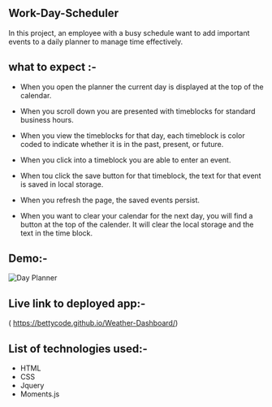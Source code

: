  ## Work-Day-Scheduler
 

   In this project,  an employee with a busy schedule want to add important events to a daily
   planner to manage time effectively.

   


## what to expect :-

- When you open the planner the current day is displayed at the top of the calendar.

- When you scroll down you are presented with timeblocks for standard business hours.

- When you view the timeblocks for that day, each timeblock is color coded to indicate 
  whether  it is in the past, present, or future.

- When you click into a timeblock you are able to enter an event.

- When tou click the save button for that timeblock, the text for that event is saved in local storage.

- When you refresh the page, the saved events persist.

- When you want to clear your calendar for the next day, you will find a button at the top of the calender. 
  It will clear the local storage and the text in the time block.
  
## Demo:-

![Day Planner](Day%20Planner.gif)

## Live link to deployed app:-

( https://bettycode.github.io/Weather-Dashboard/)


## List of technologies used:-
* HTML 
* CSS
* Jquery
* Moments.js
